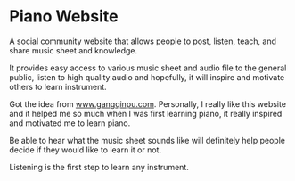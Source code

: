 # Piano Website
A social community website that allows people to post, listen, teach, and share music sheet and knowledge.

It provides easy access to various music sheet and audio file to the general public, listen to high quality audio and hopefully, it will inspire and motivate others to learn instrument.

Got the idea from www.gangqinpu.com.
Personally, I really like this website and it helped me so much when I was first learning piano, it really inspired and motivated me to learn piano.

Be able to hear what the music sheet sounds like will definitely help people decide if they would like to learn it or not.

Listening is the first step to learn any instrument.

